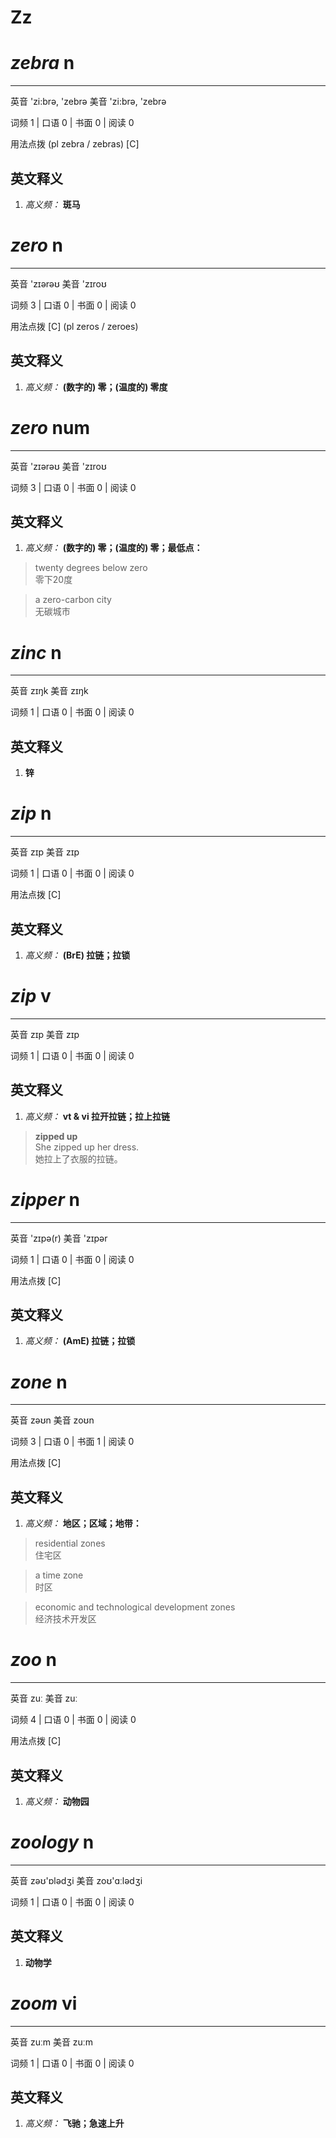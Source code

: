 # Zz

# ***zebra*** n
---
英音 'zi:brə, 'zebrə     美音 'zi:brə, 'zebrə

词频 1 | 口语 0 | 书面 0 | 阅读 0

用法点拨  (pl zebra / zebras) [C]

英文释义
---
1. *高义频：* **斑马**  



# ***zero*** n
---
英音 'zɪərəʊ     美音 'zɪroʊ

词频 3 | 口语 0 | 书面 0 | 阅读 0

用法点拨  [C] (pl zeros / zeroes)

英文释义
---
1. *高义频：* **(数字的) 零；(温度的) 零度**  



# ***zero*** num
---
英音 'zɪərəʊ     美音 'zɪroʊ

词频 3 | 口语 0 | 书面 0 | 阅读 0


英文释义
---
1. *高义频：* **(数字的) 零；(温度的) 零；最低点：**  


> twenty degrees below zero  
> 零下20度

> a zero-carbon city   
> 无碳城市


# ***zinc*** n
---
英音 zɪŋk     美音 zɪŋk

词频 1 | 口语 0 | 书面 0 | 阅读 0


英文释义
---
1. **锌**  



# ***zip*** n
---
英音 zɪp     美音 zɪp

词频 1 | 口语 0 | 书面 0 | 阅读 0

用法点拨  [C]

英文释义
---
1. *高义频：* **(BrE) 拉链；拉锁**  



# ***zip*** v
---
英音 zɪp     美音 zɪp

词频 1 | 口语 0 | 书面 0 | 阅读 0


英文释义
---
1. *高义频：* **vt & vi 拉开拉链；拉上拉链**  


> **zipped up**  
> She zipped up her dress.   
> 她拉上了衣服的拉链。


# ***zipper*** n
---
英音 'zɪpə(r)     美音 'zɪpər

词频 1 | 口语 0 | 书面 0 | 阅读 0

用法点拨  [C]

英文释义
---
1. *高义频：* **(AmE) 拉链；拉锁**  



# ***zone*** n
---
英音 zəʊn     美音 zoʊn

词频 3 | 口语 0 | 书面 1 | 阅读 0

用法点拨  [C]

英文释义
---
1. *高义频：* **地区；区域；地带：**  


> residential zones   
> 住宅区

> a time zone   
> 时区

> economic and technological development zones   
> 经济技术开发区


# ***zoo*** n
---
英音 zuː     美音 zuː

词频 4 | 口语 0 | 书面 0 | 阅读 0

用法点拨  [C]

英文释义
---
1. *高义频：* **动物园**  



# ***zoology*** n
---
英音 zəʊ'ɒlədʒi     美音 zoʊ'ɑːlədʒi

词频 1 | 口语 0 | 书面 0 | 阅读 0


英文释义
---
1. **动物学**  



# ***zoom*** vi
---
英音 zuːm     美音 zuːm

词频 1 | 口语 0 | 书面 0 | 阅读 0


英文释义
---
1. *高义频：* **飞驰；急速上升**  



